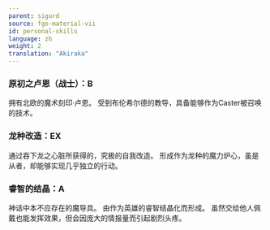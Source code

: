 ```yaml
---
parent: sigurd
source: fgo-material-vii
id: personal-skills
language: zh
weight: 2
translation: "Akiraka"
---
```


### 原初之卢恩（战士）：B

拥有北欧的魔术刻印·卢恩。
受到布伦希尔德的教导，具备能够作为Caster被召唤的技术。

### 龙种改造：EX

通过吞下龙之心脏所获得的，究极的自我改造。
形成作为龙种的魔力炉心，虽是从者，却能够实现几乎独立的行动。

### 睿智的结晶：A

神话中本不应存在的魔导具。
由作为英雄的睿智结晶化而形成。
虽然交给他人佩戴也能发挥效果，但会因庞大的情报量而引起剧烈头疼。
